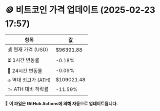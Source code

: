 # 🪙 비트코인 가격 업데이트 (2025-02-23 17:57)

| 항목                | 값 |
|--------------------|----------------|
| 💰 현재 가격 (USD) | $96391.88 |
| ⏳ 1시간 변동률    | -0.18% |
| 📆 24시간 변동률   | -0.09% |
| 🔝 역대 최고가 (ATH) | $109021.48 |
| 📉 ATH 대비 하락률 | -11.59% |

🔄 **이 파일은 GitHub Actions에 의해 자동으로 업데이트됩니다.**
